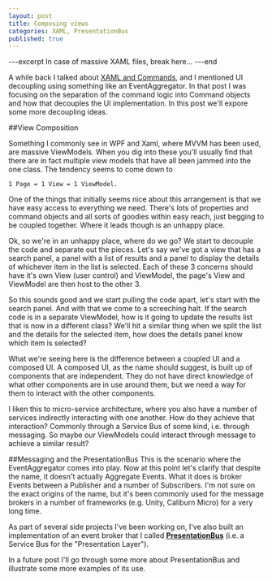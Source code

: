 ```yaml
---
layout: post
title: Composing views
categories: XAML, PresentationBus
published: true
---
```

---excerpt
In case of massive XAML files, break here...
---end

A while back I talked about [XAML and Commands](/2014/06/xaml-commands/), and I mentioned UI decoupling using something like an EventAggregator.  In that post I was focusing on the separation of the command logic into Command objects and how that decouples the UI implementation.  In this post we'll expore some more decoupling ideas.

##View Composition

Something I commonly see in WPF and Xaml, where MVVM has been used, are massive ViewModels.  When you dig into these you'll usually find that there are in fact multiple view models that have all been jammed into the one class.  The tendency seems to come down to 

	1 Page = 1 View = 1 ViewModel.

One of the things that initially seems nice about this arrangement is that we have easy access to everything we need.  There's lots of properties and command objects and all sorts of goodies within easy reach, just begging to be coupled together.  Where it leads though is an unhappy place.

Ok, so we're in an unhappy place, where do we go?  We start to decouple the code and separate out the pieces. Let's say we've got a view that has a search panel, a panel with a list of results and a panel to display the details of whichever item in the list is selected. Each of these 3 concerns should have it's own View (user control) and ViewModel, the page's View and ViewModel are then host to the other 3. 

So this sounds good and we start pulling the code apart, let's start with the search panel. And with that we come to a screeching halt.  If the search code is in a separate ViewModel, how is it going to update the results list that is now in a different class?  We'll hit a similar thing when we split the list and the details for the selected item, how does the details panel know which item is selected? 

What we're seeing here is the difference between a coupled UI and a composed UI. A composed UI, as the name should suggest, is built up of components that are independent.  They do not have direct knowledge of what other components are in use around them, but we need a way for them to interact with the other components.

I liken this to micro-service architecture, where you also have a number of services indirectly interacting with one another.  How do they achieve that interaction?  Commonly through a Service Bus of some kind, i.e. through messaging.  So maybe our ViewModels could interact through message to achieve a similar result?

##Messaging and the PresentationBus
This is the scenario where the EventAggregator comes into play.  Now at this point let's clarify that despite the name, it doesn't actually Aggregate Events.  What it does is broker Events between a Publisher and a number of Subscribers.  I'm not sure on the exact origins of the name, but it's been commonly used for the message brokers in a number of frameworks (e.g. Unity, Caliburn Micro) for a very long time.

As part of several side projects I've been working on, I've also built an implementation of an event broker that I called **[PresentationBus](http://www.nuget.org/packages/Slew.PresentationBus/)** (i.e. a Service Bus for the "Presentation Layer").

In a future post I'll go through some more about PresentationBus and illustrate some more examples of its use.